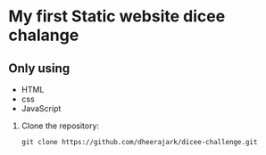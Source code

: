 # My first Static website dicee chalange
## Only using 
* HTML
* css
* JavaScript
1. Clone the repository:

   ```
   git clone https://github.com/dheerajark/dicee-challenge.git
   ```

